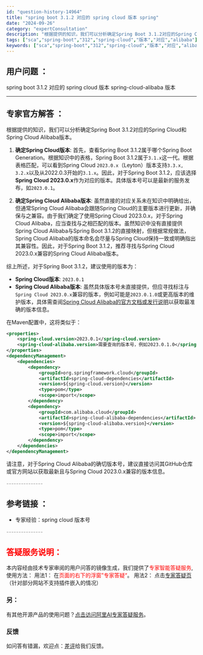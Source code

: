 ```yaml
---
id: "question-history-14964"
title: "spring boot 3.1.2 对应的 spring cloud 版本 spring"
date: "2024-09-26"
category: "expertConsultation"
description: "根据提供的知识，我们可以分析确定Spring Boot 3.1.2对应的Spring Cloud和Spring Cloud Alibaba版本。1. **确定Spring Cloud版本**: 首先，查看Spring Boot 3.1.2属于哪个Spring Boot Generation。根据知识"
tags: ["sca","spring-boot","312","spring-cloud","版本","对应","alibaba"]
keywords: ["sca","spring-boot","312","spring-cloud","版本","对应","alibaba"]
---
```


## 用户问题 ： 
 spring boot 3.1.2 对应的 spring cloud 版本 spring-cloud-alibaba 版本  

---------------
## 专家官方解答 ：

根据提供的知识，我们可以分析确定Spring Boot 3.1.2对应的Spring Cloud和Spring Cloud Alibaba版本。

1. **确定Spring Cloud版本**: 首先，查看Spring Boot 3.1.2属于哪个Spring Boot Generation。根据知识中的表格，Spring Boot 3.1.2属于`3.1.x`这一代。根据表格匹配，可以看到Spring Cloud `2023.0.x`（Leyton）版本支持`3.3.x, 3.2.x`以及从2022.0.3开始的`3.1.x`。因此，对于Spring Boot 3.1.2，应该选择**Spring Cloud 2023.0.x**作为对应的版本。具体版本号可以是最新的服务发布，如`2023.0.1`。

2. **确定Spring Cloud Alibaba版本**: 虽然直接的对应关系未在知识中明确给出，但通常Spring Cloud Alibaba会跟随Spring Cloud的主要版本进行更新，并确保与之兼容。由于我们确定了使用Spring Cloud 2023.0.x，对于Spring Cloud Alibaba，应当查找与之相匹配的版本。虽然知识中没有直接提供Spring Cloud Alibaba与Spring Boot 3.1.2的直接映射，但根据常规做法，Spring Cloud Alibaba的版本命名会尽量与Spring Cloud保持一致或明确指出其兼容性。因此，对于Spring Boot 3.1.2，推荐寻找与Spring Cloud 2023.0.x兼容的Spring Cloud Alibaba版本。

综上所述，对于Spring Boot 3.1.2，建议使用的版本为：

- **Spring Cloud版本**: `2023.0.1`
- **Spring Cloud Alibaba版本**: 虽然具体版本号未直接提供，但应寻找标注与`Spring Cloud 2023.0.x`兼容的版本，例如可能是`2023.0.1.0`或更高版本的维护版本，具体需查阅[Spring Cloud Alibaba的官方文档或发行说明](https://github.com/alibaba/spring-cloud-alibaba/blob/master/README.md)以获取最准确的版本信息。

在Maven配置中，这将类似于：

```xml
<properties>
    <spring-cloud.version>2023.0.1</spring-cloud.version>
    <spring-cloud-alibaba.version>需要查询的版本号，例如2023.0.1.0</spring-cloud-alibaba.version>
</properties>
<dependencyManagement>
    <dependencies>
        <dependency>
            <groupId>org.springframework.cloud</groupId>
            <artifactId>spring-cloud-dependencies</artifactId>
            <version>${spring-cloud.version}</version>
            <type>pom</type>
            <scope>import</scope>
        </dependency>
        <dependency>
            <groupId>com.alibaba.cloud</groupId>
            <artifactId>spring-cloud-alibaba-dependencies</artifactId>
            <version>${spring-cloud-alibaba.version}</version>
            <type>pom</type>
            <scope>import</scope>
        </dependency>
    </dependencies>
</dependencyManagement>
```

请注意，对于Spring Cloud Alibaba的确切版本号，建议直接访问其GitHub仓库或官方网站以获取最新且与Spring Cloud 2023.0.x兼容的版本信息。


<font color="#949494">---------------</font> 


## 参考链接 ：

* 专家经验：spring cloud 版本号 


 <font color="#949494">---------------</font> 
 


## <font color="#FF0000">答疑服务说明：</font> 

本内容经由技术专家审阅的用户问答的镜像生成，我们提供了<font color="#FF0000">专家智能答疑服务</font>,使用方法：
用法1： 在<font color="#FF0000">页面的右下的浮窗”专家答疑“</font>。
用法2： 点击[专家答疑页](https://answer.opensource.alibaba.com/docs/intro)（针对部分网站不支持插件嵌入的情况）
### 另：


有其他开源产品的使用问题？[点击访问阿里AI专家答疑服务](https://answer.opensource.alibaba.com/docs/intro)。
### 反馈
如问答有错漏，欢迎点：[差评](https://ai.nacos.io/user/feedbackByEnhancerGradePOJOID?enhancerGradePOJOId=17090)给我们反馈。
